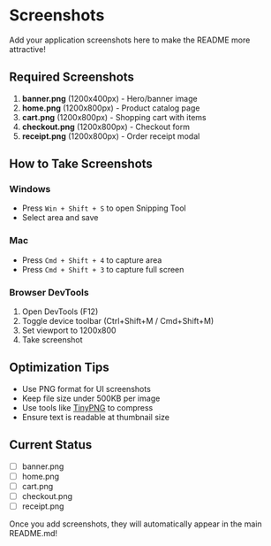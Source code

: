 # Screenshots

Add your application screenshots here to make the README more attractive!

## Required Screenshots

1. **banner.png** (1200x400px) - Hero/banner image
2. **home.png** (1200x800px) - Product catalog page
3. **cart.png** (1200x800px) - Shopping cart with items
4. **checkout.png** (1200x800px) - Checkout form
5. **receipt.png** (1200x800px) - Order receipt modal

## How to Take Screenshots

### Windows
- Press `Win + Shift + S` to open Snipping Tool
- Select area and save

### Mac
- Press `Cmd + Shift + 4` to capture area
- Press `Cmd + Shift + 3` to capture full screen

### Browser DevTools
1. Open DevTools (F12)
2. Toggle device toolbar (Ctrl+Shift+M / Cmd+Shift+M)
3. Set viewport to 1200x800
4. Take screenshot

## Optimization Tips

- Use PNG format for UI screenshots
- Keep file size under 500KB per image
- Use tools like [TinyPNG](https://tinypng.com/) to compress
- Ensure text is readable at thumbnail size

## Current Status

- [ ] banner.png
- [ ] home.png
- [ ] cart.png
- [ ] checkout.png
- [ ] receipt.png

Once you add screenshots, they will automatically appear in the main README.md!
